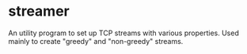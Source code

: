 streamer
========

An utility program to set up TCP streams with various properties.
Used mainly to create "greedy" and "non-greedy" streams.
